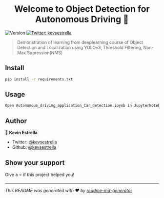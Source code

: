 <h1 align="center">Welcome to Object Detection for Autonomous Driving 👋</h1>
<p>
  <img alt="Version" src="https://img.shields.io/badge/version-1.0-blue.svg?cacheSeconds=2592000" />
  <a href="https://twitter.com/kevsestrella" target="_blank">
    <img alt="Twitter: kevsestrella" src="https://img.shields.io/twitter/follow/kevsestrella.svg?style=social" />
  </a>
</p>

> Demonstration of learning from deeplearning course of Object Detection and Localization using YOLOv3, Threshold Filtering, Non-Max Supression(NMS)

## Install

```sh
pip install -r requirements.txt
```

## Usage

```sh
Open Autonomous_driving_application_Car_detection.ipynb in JupyterNotebook
```

## Author

👤 **Kevin Estrella**

* Twitter: [@kevsestrella](https://twitter.com/kevsestrella)
* Github: [@kevsestrella](https://github.com/kevsestrella)

## Show your support

Give a ⭐️ if this project helped you!

***
_This README was generated with ❤️ by [readme-md-generator](https://github.com/kefranabg/readme-md-generator)_
